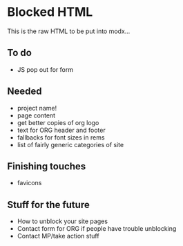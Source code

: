 # Blocked HTML

This is the raw HTML to be put into modx...

## To do

* JS pop out for form

## Needed

* project name!
* page content
* get better copies of org logo
* text for ORG header and footer
* fallbacks for font sizes in rems
* list of fairly generic categories of site


## Finishing touches

* favicons


## Stuff for the future

* How to unblock your site pages
* Contact form for ORG if people have trouble unblocking
* Contact MP/take action stuff